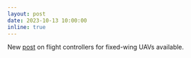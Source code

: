 ```yaml
---
layout: post
date: 2023-10-13 10:00:00
inline: true
---
```


New [post](blog/2023/sim-autopilot) on flight controllers for fixed-wing UAVs available.

